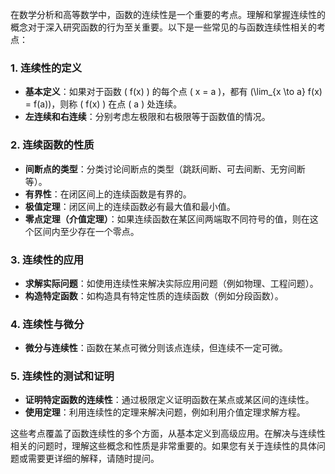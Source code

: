 在数学分析和高等数学中，函数的连续性是一个重要的考点。理解和掌握连续性的概念对于深入研究函数的行为至关重要。以下是一些常见的与函数连续性相关的考点：

### 1. 连续性的定义
- **基本定义**：如果对于函数 \( f(x) \) 的每个点 \( x = a \)，都有 \(\lim_{x \to a} f(x) = f(a)\)，则称 \( f(x) \) 在点 \( a \) 处连续。
- **左连续和右连续**：分别考虑左极限和右极限等于函数值的情况。

### 2. 连续函数的性质
- **间断点的类型**：分类讨论间断点的类型（跳跃间断、可去间断、无穷间断等）。
- **有界性**：在闭区间上的连续函数是有界的。
- **极值定理**：闭区间上的连续函数必有最大值和最小值。
- **零点定理（介值定理）**：如果连续函数在某区间两端取不同符号的值，则在这个区间内至少存在一个零点。

### 3. 连续性的应用
- **求解实际问题**：如使用连续性来解决实际应用问题（例如物理、工程问题）。
- **构造特定函数**：如构造具有特定性质的连续函数（例如分段函数）。

### 4. 连续性与微分
- **微分与连续性**：函数在某点可微分则该点连续，但连续不一定可微。

### 5. 连续性的测试和证明
- **证明特定函数的连续性**：通过极限定义证明函数在某点或某区间的连续性。
- **使用定理**：利用连续性的定理来解决问题，例如利用介值定理求解方程。

这些考点覆盖了函数连续性的多个方面，从基本定义到高级应用。在解决与连续性相关的问题时，理解这些概念和性质是非常重要的。如果您有关于连续性的具体问题或需要更详细的解释，请随时提问。